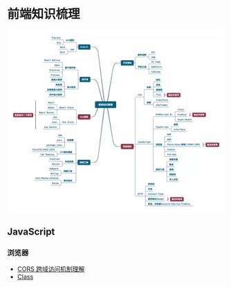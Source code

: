 # 前端知识梳理

![Alt text](src/asset/image/knowledge_map.png "知识图谱")

## JavaScript

### 浏览器
- [CORS 跨域访问机制理解](https://github.com/kongyufei5039/Front-end-Knowlege/issues/2)
- [Class](https://github.com/kongyufei5039/front-end-knowlege/issues/3)
